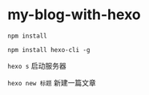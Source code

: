 # my-blog-with-hexo

`npm install`

`npm install hexo-cli -g`

`hexo s` 启动服务器

`hexo new 标题` 新建一篇文章
 